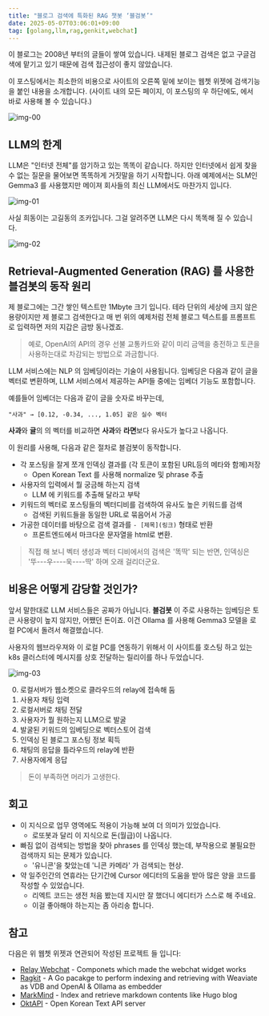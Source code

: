 ```yaml
---
title: "블로그 검색에 특화된 RAG 챗봇 ‘블검봇’"
date: 2025-05-07T03:06:01+09:00
tag: [golang,llm,rag,genkit,webchat]
---
```


이 블로그는 2008년 부터의 글들이 쌓여 있습니다.
내제된 블로그 검색은 없고 구글검색에 맡기고 있기 때문에 검색 접근성이 좋지 않았습니다.

이 포스팅에서는 최소한의 비용으로 사이트의 오른쪽 밑에 보이는 웹쳇 위젯에 검색기능을 붙인 내용을 소개합니다.
(사이트 내의 모든 페이지, 이 포스팅의 우 하단에도, 에서 바로 사용해 볼 수 있습니다.)

![img-00](https://asset.homin.dev/blog/img/blgumbot_in_action.png.webp)


## LLM의 한계

LLM은 "인터넷 전체"를 암기하고 있는 똑똑이 같습니다. 하지만 인터넷에서 쉽게 찾을 수 없는 질문을 물어보면
똑똑하게 거짓말을 하기 시작합니다. 아래 예제에서는 SLM인 Gemma3 를 사용했지만 메이져 회사들의 최신 LLM에서도 마찬가지 입니다.

![img-01](https://asset.homin.dev/blog/img/llm_is_stupid.png.webp)

사실 희동이는 고길동의 조카입니다. 그걸 알려주면 LLM은 다시 똑똑해 질 수 있습니다.

![img-02](https://asset.homin.dev/blog/img/teach_llm.png.webp)


## Retrieval-Augmented Generation (RAG) 를 사용한 블검봇의 동작 원리

제 블로그에는 그간 쌓인 텍스트만 1Mbyte 크기 입니다.
테라 단위의 세상에 크지 않은 용량이지만 제 블로그 검색한다고 매 번 위의 예제처럼 전체 블로그 텍스트를
프롬프트로 입력하면 저의 지갑은 금방 동나겠죠.

> 예로, OpenAI의 API의 경우 선불 교통카드와 같이 미리 금액을 충전하고 토큰을 사용하는대로
> 차감되는 방법으로 과금합니다.

LLM 서비스에는 NLP 의 임베딩이라는 기술이 사용됩니다.
임베딩은 다음과 같이 글을 벡터로 변환하며, LLM 서비스에서 제공하는 API들 중에는 임베더 기능도 포함합니다.

예를들어 임베더는 다음과 같이 글을 숫자로 바꾸는데,
```
"사과" → [0.12, -0.34, ..., 1.05] 같은 실수 벡터
```

**사과**와 **귤**의 의 벡터를 비교하면 **사과**와 **라면**보다 유사도가 높다고 나옵니다.

이 원리를 사용해, 다음과 같은 절차로 블검봇이 동작합니다.

- 각 포스팅을 잘게 쪼개 인덱싱 결과를 (각 토큰이 포함된 URL등의 메타와 함께)저장
  - Open Korean Text 를 사용해 normalize 및 phrase 추출
- 사용자의 입력에서 뭘 궁금해 하는지 검색
  - LLM 에 키워드를 추출해 달라고 부탁
- 키워드의 벡터로 포스팅들의 벡터디비를 검색하여 유사도 높은 키워드를 검색
  - 검색된 키워드들을 동일한 URL로 묶음어서 가공
- 가공한 데이터를 바탕으로 검색 결과를 `- [제목](링크)` 형태로 반환
  - 프론트엔드에서 마크다운 문자열을 html로 변환.

> 직접 해 보니 벡터 생성과 벡터 디비에서의 검색은 '똑딱' 되는 반면,
> 인덱싱은 '뚜---우----욱----딱' 하며 오래 걸리더군요.


## 비용은 어떻게 감당할 것인가?

앞서 말한대로 LLM 서비스들은 공짜가 아닙니다. **블검봇** 이 주로 사용하는 임베딩은 토큰 사용량이 높지 않지만,
어쨌던 돈이죠. 이건 Ollama 를 사용해 Gemma3 모델을 로컬 PC에서 돌려서 해결했습니다.

사용자의 웹브라우져와 이 로컬 PC를 연동하기 위해서 이 사이트를 호스팅 하고 있는 k8s 클러스터에
메시지를 상호 전달하는 릴리이를 하나 두었습니다.

![img-03](https://asset.homin.dev/blog/img/blgumbot_dataflow.jpeg.webp)

0. 로컬서버가 웹소켓으로 클라우드의 relay에 접속해 둠
1. 사용자 채팅 입력
2. 로컬서버로 채팅 전달
3. 사용자가 뭘 원하는지 LLM으로 발굴
4. 발굴된 키워드의 임베딩으로 벡터스토어 검색
5. 인덱싱 된 블로그 포스팅 정보 획득
6. 채팅의 응답을 틀라우드의 relay에 반환
7. 사용자에게 응답


> 돈이 부족하면 머리가 고생한다.


## 회고

- 이 지식으로 업무 영역에도 적용이 가능해 보여 더 의미가 있었습니다.
  - 로또봇과 달리 이 지식으로 돈(월급)이 나옵니다.
- 빠짐 없이 검색되는 방법을 찾아 phrases 를 인덱싱 했는데, 부작용으로 불필요한 검색까지 되는 문제가 있습니다.
  - '유니콘'을 찾았는데 '니콘 카메라' 가 검색되는 현상.
- 약 일주인간의 연휴라는 단기간에 Cursor 에디터의 도움을 받아 많은 양을 코드를 작성할 수 있었습니다.
  - 리엑트 코드는 생전 처음 봤는데 지시만 잘 했더니 에디터가 스스로 해 주네요.  
  - 이걸 좋아해야 하는지는 좀 아리송 합니다. 


## 참고

다음은 위 웹쳇 위젯과 연관되어 작성된 프로젝트 들 입니다:

- [Relay Webchat](https://github.com/suapapa/relay-webchat) - Componets which made the webchat widget works
- [Ragkit](https://github.com/suapapa/go_ragkit) - A Go pacakge to perform indexing and retrieving with Weaviate as VDB and OpenAI & Ollama as embedder
- [MarkMind](https://github.com/suapapa/markmind) - Index and retrieve markdown contents like Hugo blog
- [OktAPI](https://github.com/suapapa/okt-api) - Open Korean Text API server